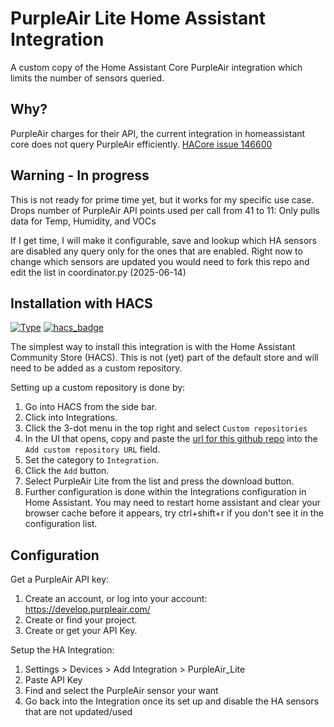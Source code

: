 # PurpleAir Lite Home Assistant Integration

A custom copy of the Home Assistant Core PurpleAir integration which limits the number of sensors queried.

## Why?

PurpleAir charges for their API, the current integration in homeassistant core does not query PurpleAir efficiently.
[HACore issue 146600](https://github.com/home-assistant/core/issues/146600)


## Warning - In progress

This is not ready for prime time yet, but it works for my specific use case.
Drops number of PurpleAir API points used per call from 41 to 11:
Only pulls data for Temp, Humidity, and VOCs

If I get time, I will make it configurable, save and lookup which HA sensors are disabled any query only for the ones that are enabled.
Right now to change which sensors are updated you would need to fork this repo and edit the list in coordinator.py
(2025-06-14)


## Installation with HACS

[![Type](https://img.shields.io/badge/Type-Custom_Component-orange.svg)](https://github.com/dlarrick/hass-kumo) [![hacs_badge](https://img.shields.io/badge/HACS-Default-orange.svg)](https://github.com/custom-components/hacs)

The simplest way to install this integration is with the Home Assistant Community Store (HACS). This is not (yet) part of the default store and will need to be added as a custom repository.

Setting up a custom repository is done by:

1. Go into HACS from the side bar.
2. Click into Integrations.
3. Click the 3-dot menu in the top right and select `Custom repositories`
4. In the UI that opens, copy and paste the [url for this github repo](https://github.com/Jasonbluefire/ha-cc-purpleair_lite) into the `Add custom repository URL` field.
5. Set the category to `Integration`.
6. Click the `Add` button.
7. Select PurpleAir Lite from the list and press the download button. 
8. Further configuration is done within the Integrations configuration in Home Assistant. You may need to restart home assistant and clear your browser cache before it appears, try ctrl+shift+r if you don't see it in the configuration list.


## Configuration

Get a PurpleAir API key:

1. Create an account, or log into your account: https://develop.purpleair.com/
2. Create or find your project.
3. Create or get your API Key.

Setup the HA Integration:

1. Settings > Devices > Add Integration > PurpleAir_Lite
2. Paste API Key
3. Find and select the PurpleAir sensor your want
4. Go back into the Integration once its set up and disable the HA sensors that are not updated/used